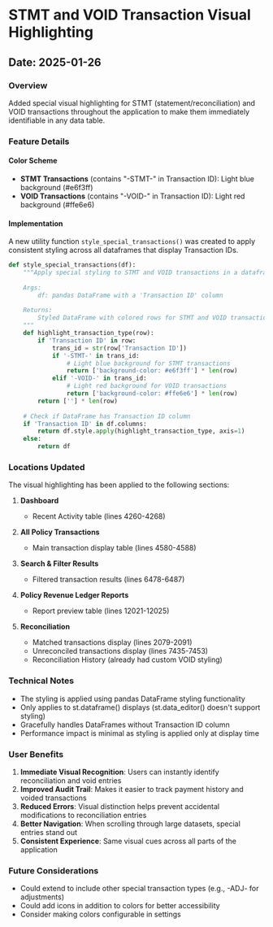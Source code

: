 # STMT and VOID Transaction Visual Highlighting

## Date: 2025-01-26

### Overview
Added special visual highlighting for STMT (statement/reconciliation) and VOID transactions throughout the application to make them immediately identifiable in any data table.

### Feature Details

#### Color Scheme
- **STMT Transactions** (contains "-STMT-" in Transaction ID): Light blue background (#e6f3ff)
- **VOID Transactions** (contains "-VOID-" in Transaction ID): Light red background (#ffe6e6)

#### Implementation
A new utility function `style_special_transactions()` was created to apply consistent styling across all dataframes that display Transaction IDs.

```python
def style_special_transactions(df):
    """Apply special styling to STMT and VOID transactions in a dataframe.
    
    Args:
        df: pandas DataFrame with a 'Transaction ID' column
    
    Returns:
        Styled DataFrame with colored rows for STMT and VOID transactions
    """
    def highlight_transaction_type(row):
        if 'Transaction ID' in row:
            trans_id = str(row['Transaction ID'])
            if '-STMT-' in trans_id:
                # Light blue background for STMT transactions
                return ['background-color: #e6f3ff'] * len(row)
            elif '-VOID-' in trans_id:
                # Light red background for VOID transactions
                return ['background-color: #ffe6e6'] * len(row)
        return [''] * len(row)
    
    # Check if DataFrame has Transaction ID column
    if 'Transaction ID' in df.columns:
        return df.style.apply(highlight_transaction_type, axis=1)
    else:
        return df
```

### Locations Updated

The visual highlighting has been applied to the following sections:

1. **Dashboard**
   - Recent Activity table (lines 4260-4268)

2. **All Policy Transactions**  
   - Main transaction display table (lines 4580-4588)

3. **Search & Filter Results**
   - Filtered transaction results (lines 6478-6487)

4. **Policy Revenue Ledger Reports**
   - Report preview table (lines 12021-12025)

5. **Reconciliation**
   - Matched transactions display (lines 2079-2091)
   - Unreconciled transactions display (lines 7435-7453)
   - Reconciliation History (already had custom VOID styling)

### Technical Notes

- The styling is applied using pandas DataFrame styling functionality
- Only applies to st.dataframe() displays (st.data_editor() doesn't support styling)
- Gracefully handles DataFrames without Transaction ID column
- Performance impact is minimal as styling is applied only at display time

### User Benefits

1. **Immediate Visual Recognition**: Users can instantly identify reconciliation and void entries
2. **Improved Audit Trail**: Makes it easier to track payment history and voided transactions
3. **Reduced Errors**: Visual distinction helps prevent accidental modifications to reconciliation entries
4. **Better Navigation**: When scrolling through large datasets, special entries stand out
5. **Consistent Experience**: Same visual cues across all parts of the application

### Future Considerations

- Could extend to include other special transaction types (e.g., -ADJ- for adjustments)
- Could add icons in addition to colors for better accessibility
- Consider making colors configurable in settings